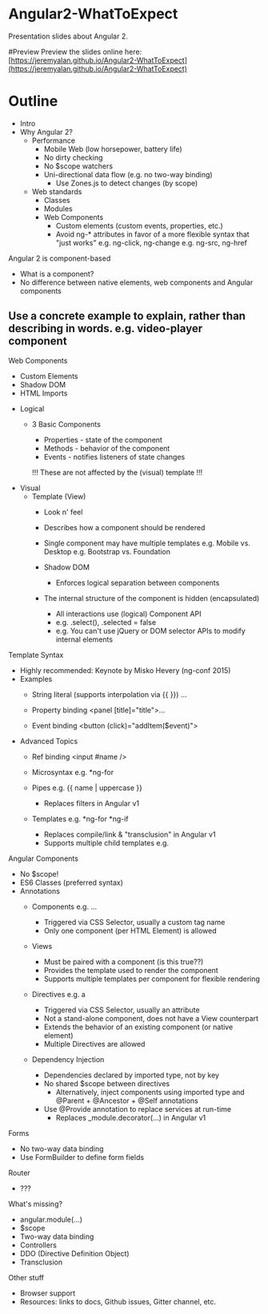 # Angular2-WhatToExpect
Presentation slides about Angular 2.

#Preview
Preview the slides online here: [https://jeremyalan.github.io/Angular2-WhatToExpect](https://jeremyalan.github.io/Angular2-WhatToExpect)

# Outline
* Intro
* Why Angular 2?
  * Performance
    * Mobile Web (low horsepower, battery life)
    * No dirty checking
    * No $scope watchers
    * Uni-directional data flow (e.g. no two-way binding)
      * Use Zones.js to detect changes (by scope)
  * Web standards
    * Classes
    * Modules
    * Web Components
      * Custom elements (custom events, properties, etc.)
      * Avoid ng-* attributes in favor of a more flexible syntax that "just works"
        e.g. ng-click, ng-change
        e.g. ng-src, ng-href

Angular 2 is component-based
 - What is a component?
 - No difference between native elements, web components and Angular components

## Use a concrete example to explain, rather than describing in words. e.g. video-player component
Web Components
  - Custom Elements
  - Shadow DOM
  - HTML Imports
  
  * Logical 
    * 3 Basic Components
	  * Properties - state of the component
	  * Methods - behavior of the component
	  * Events - notifies listeners of state changes
	  
	  !!! These are not affected by the (visual) template !!! 
  * Visual
    * Template (View)
	  * Look n' feel
	  * Describes how a component should be rendered
	  * Single component may have multiple templates
	    e.g. Mobile vs. Desktop
  		e.g. Bootstrap vs. Foundation
	  
	  * Shadow DOM
	    * Enforces logical separation between components
      * The internal structure of the component is hidden (encapsulated)
		  * All interactions use (logical) Component API
        * e.g. .select(), .selected = false
        * e.g. You can't use jQuery or DOM selector APIs to modify internal elements

Template Syntax
  * Highly recommended: Keynote by Misko Hevery (ng-conf 2015)
  * Examples
    * String literal (supports interpolation via {{ }})
      <panel title="Hello {{ name }}!">...</panel>
      
    * Property binding
      <panel [title]="title">...</panel>
      
    * Event binding
      <button (click)="addItem($event)"></button>
  * Advanced Topics
    * Ref binding
      <input #name />
    
    * Microsyntax
      e.g. *ng-for
    * Pipes
      e.g. {{ name | uppercase }}
      
      * Replaces filters in Angular v1

    * Templates
      e.g. *ng-for *ng-if
      
      * Replaces compile/link & "transclusion" in Angular v1
      * Supports multiple child templates
        e.g. <content select="[head]"></content>

Angular Components
  * No $scope!
  * ES6 Classes (preferred syntax)
  * Annotations
    * Components
      e.g. <panel title="My Profile">...</panel>
      
      * Triggered via CSS Selector, usually a custom tag name
      * Only one component (per HTML Element) is allowed
    * Views
      * Must be paired with a component (is this true??)
      * Provides the template used to render the component
      * Supports multiple templates per component for flexible rendering
    * Directives
      e.g. <i class="icon-help" tooltip="Click here to learn more"></i>
      a
      * Triggered via CSS Selector, usually an attribute
      * Not a stand-alone component, does not have a View counterpart
      * Extends the behavior of an existing component (or native element)
      * Multiple Directives are allowed
    * Dependency Injection
      * Dependencies declared by imported type, not by key
      * No shared $scope between directives
        * Alternatively, inject components using imported type and @Parent + @Ancestor + @Self annotations
      * Use @Provide annotation to replace services at run-time
        * Replaces _module.decorator(...) in Angular v1

Forms
  * No two-way data binding
  * Use FormBuilder to define form fields

Router
  * ???

What's missing?
  * angular.module(...)
  * $scope
  * Two-way data binding
  * Controllers
  * DDO (Directive Definition Object)
  * Transclusion



Other stuff
  * Browser support
  * Resources: links to docs, Github issues, Gitter channel, etc.